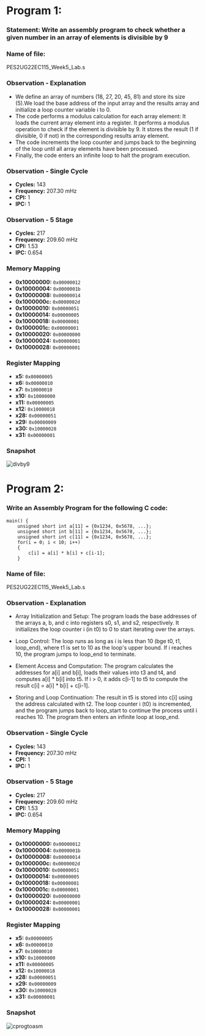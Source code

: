 # Program 1: 
### Statement: Write an assembly program to check whether a given number in an array of elements is divisible by 9

### Name of file:
PES2UG22EC115_Week5_Lab.s

### Observation - Explanation
- We define an array of numbers (18, 27, 20, 45, 81) and store its size (5).We load the base address of the input array and the results array and initialize a loop counter variable i to 0.
- The code performs a modulus calculation for each array element:
    It loads the current array element into a register.
    It performs a modulus operation to check if the element is divisible by 9.
    It stores the result (1 if divisible, 0 if not) in the corresponding results array element.
- The code increments the loop counter and jumps back to the beginning of the loop until all array elements have been processed.
- Finally, the code enters an infinite loop to halt the program execution.
### Observation - Single Cycle
- **Cycles:** 143
- **Frequency:** 207.30 mHz
- **CPI:** 1
- **IPC:** 1

### Observation - 5 Stage
- **Cycles:** 217 
- **Frequency:** 209.60 mHz
- **CPI:** 1.53
- **IPC:** 0.654

### Memory Mapping
- **0x10000000:** `0x00000012`
- **0x10000004:** `0x0000001b`
- **0x10000008:** `0x00000014`
- **0x1000000c:** `0x0000002d`
- **0x10000010:** `0x00000051`
- **0x10000014:** `0x00000005`
- **0x10000018:** `0x00000001`
- **0x1000001c:** `0x00000001`
- **0x10000020:** `0x00000000`
- **0x10000024:** `0x00000001`
- **0x10000028:** `0x00000001`

### Register Mapping
- **x5:** `0x00000005`
- **x6:** `0x00000010`
- **x7:** `0x10000010`
- **x10:** `0x10000000`
- **x11:** `0x00000005`
- **x12:** `0x10000018`
- **x28:** `0x00000051`
- **x29:** `0x00000009`
- **x30:** `0x10000028`
- **x31:** `0x00000001`


### Snapshot
![divby9](https://github.com/user-attachments/assets/bf273489-2eb4-449f-98e7-411597435621)


# Program 2: 
### Write an Assembly Program for the following C code:
```
main() {
	unsigned short int a[11] = {0x1234, 0x5678, ...};
	unsigned short int b[11] = {0x1234, 0x5678, ...};
	unsigned short int c[11] = {0x1234, 0x5678, ...};
	for(i = 0; i < 10; i++)
	{
		c[i] = a[i] * b[i] + c[i-1];
	}
```
### Name of file:
PES2UG22EC115_Week5_Lab.s

### Observation - Explanation
- Array Initialization and Setup: The program loads the base addresses of the arrays a, b, and c into registers s0, s1, and s2, respectively. It initializes the loop counter i (in t0) to 0 to start iterating over the arrays.

- Loop Control: The loop runs as long as i is less than 10 (bge t0, t1, loop_end), where t1 is set to 10 as the loop's upper bound. If i reaches 10, the program jumps to loop_end to terminate.

- Element Access and Computation: The program calculates the addresses for a[i] and b[i], loads their values into t3 and t4, and computes a[i] * b[i] into t5. If i > 0, it adds c[i-1] to t5 to compute the result c[i] = a[i] * b[i] + c[i-1].

- Storing and Loop Continuation: The result in t5 is stored into c[i] using the address calculated with t2. The loop counter i (t0) is incremented, and the program jumps back to loop_start to continue the process until i reaches 10. The program then enters an infinite loop at loop_end.

### Observation - Single Cycle
- **Cycles:** 143
- **Frequency:** 207.30 mHz
- **CPI:** 1
- **IPC:** 1

### Observation - 5 Stage
- **Cycles:** 217 
- **Frequency:** 209.60 mHz
- **CPI:** 1.53
- **IPC:** 0.654

### Memory Mapping
- **0x10000000:** `0x00000012`
- **0x10000004:** `0x0000001b`
- **0x10000008:** `0x00000014`
- **0x1000000c:** `0x0000002d`
- **0x10000010:** `0x00000051`
- **0x10000014:** `0x00000005`
- **0x10000018:** `0x00000001`
- **0x1000001c:** `0x00000001`
- **0x10000020:** `0x00000000`
- **0x10000024:** `0x00000001`
- **0x10000028:** `0x00000001`

### Register Mapping
- **x5:** `0x00000005`
- **x6:** `0x00000010`
- **x7:** `0x10000010`
- **x10:** `0x10000000`
- **x11:** `0x00000005`
- **x12:** `0x10000018`
- **x28:** `0x00000051`
- **x29:** `0x00000009`
- **x30:** `0x10000028`
- **x31:** `0x00000001`


### Snapshot
![cprogtoasm](https://github.com/user-attachments/assets/b90f13d2-a24b-4cff-aef0-d698ccbac689)
